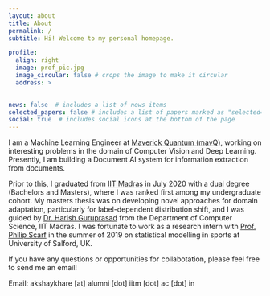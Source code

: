 ```yaml
---
layout: about
title: About
permalink: /
subtitle: Hi! Welcome to my personal homepage.

profile:
  align: right
  image: prof_pic.jpg
  image_circular: false # crops the image to make it circular
  address: >
  

news: false  # includes a list of news items
selected_papers: false # includes a list of papers marked as "selected={true}"
social: true  # includes social icons at the bottom of the page
---
```

I am a Machine Learning Engineer at [Maverick Quantum (mavQ)](https://mavq.com/home), working on interesting problems in the domain of Computer Vision and Deep Learning. Presently, I am building a Document AI system for information extraction from documents.

Prior to this, I graduated from [IIT Madras](https://www.iitm.ac.in/) in July 2020 with a dual degree (Bachelors and Masters), where I was ranked first among my undergraduate cohort. My masters thesis was on developing novel approaches for domain adaptation, particularly for label-dependent distribution shift, and I was guided by [Dr. Harish Guruprasad](https://sites.google.com/site/harishguruprasad/) from the Department of Computer Science, IIT Madras. I was fortunate to work as a research intern with [Prof. Philip Scarf](https://www.cardiff.ac.uk/people/view/2480178-scarf-philip) in the summer of 2019 on statistical modelling in sports at University of Salford, UK.

If you have any questions or opportunities for collabotation, please feel free to send me an email!

Email: akshaykhare [at] alumni [dot] iitm [dot] ac [dot] in
